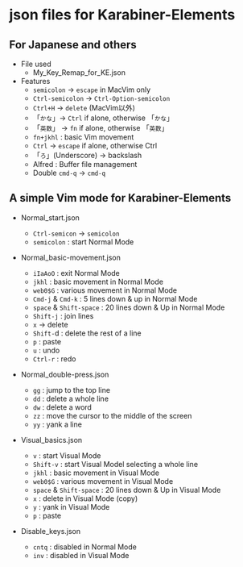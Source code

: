 # json files for Karabiner-Elements

## For Japanese and others
* File used
  * My_Key_Remap_for_KE.json
* Features
  * `semicolon` -> `escape` in MacVim only
  * `Ctrl-semicolon` -> `Ctrl-Option-semicolon`
  * `Ctrl+H`  -> `delete` (MacVim以外)
  * 「`かな`」-> `Ctrl` if alone, otherwise 「`かな`」
  * 「`英数`」 -> `fn` if alone, otherwise 「`英数`」
  * `fn+jkhl` : basic Vim movement
  * `Ctrl` -> `escape` if alone, otherwise Ctrl
  * 「`ろ`」(Underscore) -> backslash
  * Alfred : Buffer file management
  * Double `cmd-q` -> `cmd-q`

## A simple Vim mode for Karabiner-Elements
* Normal_start.json
  * `Ctrl-semicon` -> `semicolon`
  * `semicolon` : start Normal Mode

* Normal_basic-movement.json
  * `iIaAoO` : exit Normal Mode
  * `jkhl` : basic movement in Normal Mode
  * `web0$G` : various movement in Normal Mode
  * `Cmd-j` & `Cmd-k` : 5 lines down & up in Normal Mode
  * `space` & `Shift-space` : 20 lines down & Up in Normal Mode
  * `Shift-j` : join lines
  * `x` -> delete
  * `Shift-`d : delete the rest of a line
  * `p` : paste
  * `u` : undo
  * `Ctrl-r` : redo

* Normal_double-press.json
  * `gg` : jump to the top line
  * `dd` : delete a whole line
  * `dw` : delete a word
  * `zz` : move the cursor to the middle of the screen
  * `yy` : yank a line

* Visual_basics.json
  * `v` : start Visual Mode
  * `Shift-v` : start Visual Model selecting a whole line
  * `jkhl` : basic movement in Visual Mode
  * `web0$G` : various movement in Visual Mode
  * `space` & `Shift-space` : 20 lines down & Up in Visual Mode
  * `x` : delete in Visual Mode (copy)
  * `y` : yank in Visual Mode
  * `p` : paste

* Disable_keys.json
  * `cntq` : disabled in Normal Mode
  * `inv` : disabled in Visual Mode

